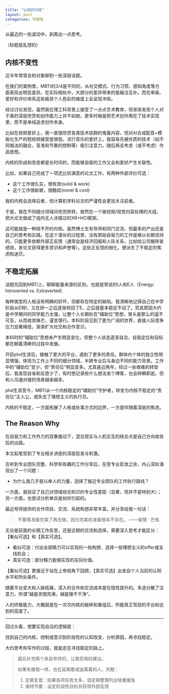 ```yaml
---
title: "认知的内核"
layout: post
categories: 写随笔
---
```


从最近的一些波动中，剥离出一点思考。

（标题是乱想的）

<!-- more -->

## 内核不变性

近半年常常会和对象聊到一些深层话题。

在我们的案例里，MBTI的3/4是不同的，从社交模式、行为习惯、感知角度等方面表现出明显差异。在实际相处中，大部分的差异带来的是融洽互补。而在审美、爱好和评价体系这些极具个人色彩的维度上会呈现冲突。

经过讨论发现，虽然我在理工科背景上接受了一点点艺术教育，但渐渐发现个人对于美的深层欣赏和创作能力上并不如她，更多时候是把艺术创作用在了技术实现里，而不是单纯追求创作本身。

比如在视频爱好上，我一直很欣赏各类技术拔群的鬼畜内容，但对AI合成配音+模板化生产的短视频接受度很低。流行音乐的爱好上，我容易先被优质的技术（如不同唱法的融合，音准和节奏的控制等）吸引注意力，随后再去考虑（或不考虑）作品思想。

内核的形成和改变都是长时间的，而能够自驱的工作又会和爱好产生关联性。

比如，如果自己完成了一项还比较满意的论文工作，有两种外部评价可选：

* 这个工作很扎实，很有效(solid & work)
* 这个工作很新颖，很酷炫(novel & cool)

我的内核会选择后者，但计算机学科论文的严谨性会更加关注前者。

于是，我在不同细分领域间兜兜转转，居然在一个做视频/视觉内容处理的大组，把大论文做成了组内无人涉猎过的XR+HCI框架。

这可能就是一种绕不开的内核。虽然博士生有导师和同门交流，但最多的产出还是自己的思考和实践。在这个漫长的过程里，没有原始自驱力的工作是难以长期坚持的，只能更多依赖外部正反馈（通常会是经济回报和人际关系，比如给公司搬砖拿绩效，发论文获得更多赏识和声誉等）。这些正反馈的弱化，便派生了不稳定的焦虑和迷茫。

## 不稳定拓展

话题先回到MBTI上，聊聊能量来源的区别，也就是常说的I人和E人（Energy: Introverted vs. Extraverted）

每种类型的人格没有明确的好坏，但都存在特定的缺陷。我清晰地记得自己在中学阶段从E转I，又在研一之后逐渐转回了E，之后就基本稳定不动了。究其原因大约是中学期间的同学能力太强，让整个人长期处在“辅助位”思想，冒头是那么的遥不可及，从而收敛锋芒，谨言慎行。本科阶段见到了更为广阔的世界，直接人际竞争压力显著降低，渐渐扩大社交和合作意识。

本科时的“辅助位”思想未产生明显变化，但整个人状态逐渐自洽，自我定位和目标都在朝着清晰的过程中发展。

开启phd生涯后，接触了更大的平台，遇到了更多的责任。群体内个体的独立性明显增强，体现为工作上不同的细分领域，半跨专业后与身边不同的能力背景。工作中的“辅助位”变少，但“责任位”明显变多。尤其是近两年，经过一些艰难的转型后，我发现自省和反思少了，有时想记录些什么想法发个博客，也会转瞬即逝。但和人沟通对接的场景越来越多。

phd生涯至今，MBTI从一个内核稳定的“辅助位”守护者，转变为内核不稳定的“责任位”主人公，或失去了理想主义的执行员。

内核的不稳定，一方面拓展了人格或处事方式的边界，一方面伴随着深层的焦虑。

## The Reason Why

在自驱力和工作外力的双重推动下，混合现实与人机交互的结合点是自己方向收敛后的出路。

本文起笔受到了专业相关讲座的深层启发与刺激。

在听到专业团队完整、科学和有趣的工作分享后，在受专业启发之余，内心深处涌现出了一个问题：

* 为什么我几乎是以单人的力量，选择了接近专业团队的工作执行路线？

一方面，我验证了自己对领域综合知识的专业性差距（显著，但并不是特别大）；另一方面，也尝试分析单兵是如何引起的。

最近导师提供的合作项目、交流、系统构想非常丰富。并分享给我一句话：

> 不要等准备完美了再去做，因为完美的准备根本不存在。 ——查理 · 芒格

无论是前面的长期工作反思，还是近期的交流和选择，需要深入思考才能区分：【看似可选】和【真实可选】。

* 看似可选：付出全部精力可以实现的一些构想，选择一些理想主义的offer或支线机会；
* 真实可选：部分精力能够实现的实际价值。

【看似可选】更接近于站在上帝视角下回顾，【真实可选】出发自个人当前的认知水平和所处条件。

随着平台变大和人脉拓展，深入的合作和交流成本是在隐性提升的。多选分散了注意力，所谓“越是贪图完满，越是搜不干净”。

人的终极能力，大概就是在一次次内核的破碎和重组后，所能真正驾驭的平台和达到的高度了。

---

回过头看，想要实现自洽的逻辑是：

找到自己的内核，控制或意识到阶段性的认知改变，分析原因，再寻找稳定。

大约思考和写作的过程，就是走在寻找稳定的路上。



> 最后补充两个来自导师的，让我受用的建议。
>
> 如果有像我一样，也在延期着或迷离着的人，共勉：
>
> 1. 定期复盘：如果各项任务太多，请定期整理列出轻重缓急
> 2. 保持节奏：设定阶段性目标并获得外部反馈



